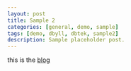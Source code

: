 ```yaml
---
layout: post
title: Sample 2
categories: [general, demo, sample]
tags: [demo, dbyll, dbtek, sample2]
description: Sample placeholder post.
---
```


this is the [blog](https://alink.org)
